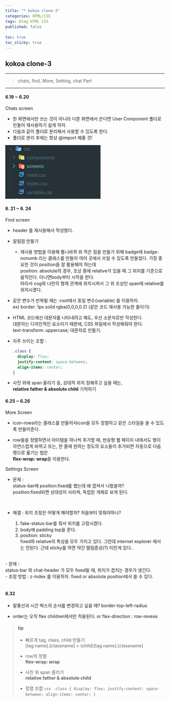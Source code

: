 ```yaml
---
title: "* kokoa clone-3"
categories: HTML/CSS
tags: blog HTML CSS
published: false

toc: true
toc_sticky: true
---
```


## kokoa clone-3

---

<!-- prettier-ignore-start -->

> chats, find, More, Setting, chat Part

---

#### 6.19 ~ 6.20

Chats screen

- 한 화면에서만 쓰는 것이 아니라 다른 화면에서 쓴다면 User Component 폴더로 만들어 재사용하기 쉽게 하자.
- 다음과 같이 폴더로 분리해서 사용할 수 있도록 한다.
- 폴더로 분리 후에는 항상 @import 해줄 것!

![s1](/assets/Clone-images/img5.png)

#### 6. 21 ~ 6. 24

Find screen

- header 를 재사용해서 작성했다.

- 알림점 만들기

  - 재사용 방법을 이용해 톱니바퀴 위 작은 점을 만들기 위해
    badge에 badge-nonumb 라는 클래스를 만들어 여러 곳에서 쓰일 수 있도록 만들었다.
    가장 중요한 것이 position을 잘 활용해야 하는데 <br/>
    position: absolute의 경우, 조상 중에 relative가 있을 때 그 위치를 기준으로 움직인다. 아니면body부터 시작을 한다. <br/>
    따라서 cog와 나란히 형제 관계에 위치시켜서 그 위 조상인 span에 relative를 위치시켰다.
    <br/>
- 같은 변수가 반복될 때는 :root에서 동일 변수(variable) 를 이용하자.<br/>
  ex) border: 1px solid rgba(0,0,0,0.2) (같은 코드 재사용 가능한 줄이기)

- HTML 코드에선 대문자를 나타내려고 해도, 우선 소문자로만 작성한다. <br/>
  대문자는 디자인적인 요소이기 때문에, CSS 파일에서 작성해줘야 한다. <br/>
  text-transform: uppercase; 대문자로 만들기.

- 자주 쓰이는 조합 :

  ```css
  .class {
    display: flex;
    justify-content: space-between;
    align-items: center;
  }
  ```

- 사진 위에 span 올리기 등, 상대적 위치 정해주고 싶을 때는, <br/>
  **relative father & absolute child** 기억하기

#### 6.25 ~ 6.26

More Screen

- icon-rows라는 클래스를 만들어서icon을 모두 정렬하고 같은 스타일을 쓸 수 있도록 만들어준다.

- row들을 정렬하면서 아이템을 하나씩 추가할 때, 반응형 웹 페이지 내에서도 행이 자연스럽게 바뀌고 또는, 한 줄에 원하는 정도의 요소들이 추가되면 자동으로 다음 행으로 옮기는 법은<br/> **flex-wrap: wrap**을 이용한다.

Settings Screen

- 문제 : <br/>
status-bar에 position:fixed를 했는데 왜 겹쳐서 나왔을까? <br/>
position:fixed되면 상대성이 사라져, 독립된 개체로 보게 된다.
<br/>

- 해결 : 위치 조정은 어떻게 해야할까? 처음부터 맞춰야하나? <br/>

  1. fake-status-bar를 줘서 위치를 고정시켰다.<br/>
  2. body에 padding top을 준다.
  3. position: sticky <br/>
   fixed와 relative의 특성을 모두 가지고 있다. 그런데 internet explorer 에서는 안된다. 근데 sticky를 하면 약간 떨림증상(?) 이런게 있다..

<br/>
- 문제 : <br/>
status-bar 와 chat-header 가 모두 fixed될 때, 위치가 겹치는 경우가 생긴다.
<br/>
- 조정 방법 : z-index 를 이용하자. 
fixed or absolute position에서 쓸 수 있다.
<br/><br/>

#### 6.32

- 말풍선과 시간 박스의 순서를 변경하고 싶을 때?
  border-top-left-radius

- order는 오직 flex children에서만 적용된다.
  or flex-direction : row-revese

> #### tip
>
>- 빠르게 tag, class, child 만들기 <br/>
  [tag name].[classname] > (child)[tag name].[classname]
>- row의 정렬 <br/>
  **flex-wrap: wrap**
>
>- 사진 위 span 올리기 <br/>
**relative father & absolute child**
>
>- 정렬 조합
    ```css
    .class {
        display: flex;
        justify-content: space-between;
        align-items: center;
    }
    ```

<!-- prettier-ignore-end -->
